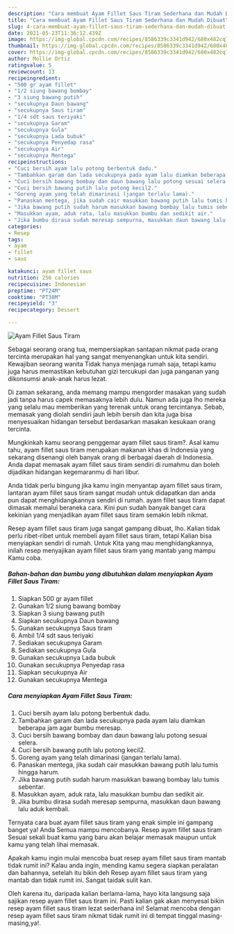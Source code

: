 ```yaml
---
description: "Cara membuat Ayam Fillet Saus Tiram Sederhana dan Mudah Dibuat"
title: "Cara membuat Ayam Fillet Saus Tiram Sederhana dan Mudah Dibuat"
slug: 4-cara-membuat-ayam-fillet-saus-tiram-sederhana-dan-mudah-dibuat
date: 2021-05-23T11:36:12.439Z
image: https://img-global.cpcdn.com/recipes/8586339c3341d942/680x482cq70/ayam-fillet-saus-tiram-foto-resep-utama.jpg
thumbnail: https://img-global.cpcdn.com/recipes/8586339c3341d942/680x482cq70/ayam-fillet-saus-tiram-foto-resep-utama.jpg
cover: https://img-global.cpcdn.com/recipes/8586339c3341d942/680x482cq70/ayam-fillet-saus-tiram-foto-resep-utama.jpg
author: Mollie Ortiz
ratingvalue: 5
reviewcount: 13
recipeingredient:
- "500 gr ayam fillet"
- "1/2 siung bawang bombay"
- "3 siung bawang putih"
- "secukupnya Daun bawang"
- "secukupnya Saus tiram"
- "1/4 sdt saus teriyaki"
- "secukupnya Garam"
- "secukupnya Gula"
- "secukupnya Lada bubuk"
- "secukupnya Penyedap rasa"
- "secukupnya Air"
- "secukupnya Mentega"
recipeinstructions:
- "Cuci bersih ayam lalu potong berbentuk dadu."
- "Tambahkan garam dan lada secukupnya pada ayam lalu diamkan beberapa jam agar bumbu meresap."
- "Cuci bersih bawang bombay dan daun bawang lalu potong sesuai selera."
- "Cuci bersih bawang putih lalu potong kecil2."
- "Goreng ayam yang telah dimarinasi (jangan terlalu lama)."
- "Panaskan mentega, jika sudah cair masukkan bawang putih lalu tumis hingga harum."
- "Jika bawang putih sudah harum masukkan bawang bombay lalu tumis sebentar."
- "Masukkan ayam, aduk rata, lalu masukkan bumbu dan sedikit air."
- "Jika bumbu dirasa sudah meresap sempurna, masukkan daun bawang lalu aduk kembali."
categories:
- Resep
tags:
- ayam
- fillet
- saus

katakunci: ayam fillet saus 
nutrition: 256 calories
recipecuisine: Indonesian
preptime: "PT24M"
cooktime: "PT38M"
recipeyield: "3"
recipecategory: Dessert

---
```



![Ayam Fillet Saus Tiram](https://img-global.cpcdn.com/recipes/8586339c3341d942/680x482cq70/ayam-fillet-saus-tiram-foto-resep-utama.jpg)

Sebagai seorang orang tua, mempersiapkan santapan nikmat pada orang tercinta merupakan hal yang sangat menyenangkan untuk kita sendiri. Kewajiban seorang  wanita Tidak hanya menjaga rumah saja, tetapi kamu juga harus memastikan kebutuhan gizi tercukupi dan juga panganan yang dikonsumsi anak-anak harus lezat.

Di zaman  sekarang, anda memang mampu mengorder masakan yang sudah jadi tanpa harus capek memasaknya lebih dulu. Namun ada juga lho mereka yang selalu mau memberikan yang terenak untuk orang tercintanya. Sebab, memasak yang diolah sendiri jauh lebih bersih dan kita juga bisa menyesuaikan hidangan tersebut berdasarkan masakan kesukaan orang tercinta. 



Mungkinkah kamu seorang penggemar ayam fillet saus tiram?. Asal kamu tahu, ayam fillet saus tiram merupakan makanan khas di Indonesia yang sekarang disenangi oleh banyak orang di berbagai daerah di Indonesia. Anda dapat memasak ayam fillet saus tiram sendiri di rumahmu dan boleh dijadikan hidangan kegemaranmu di hari libur.

Anda tidak perlu bingung jika kamu ingin menyantap ayam fillet saus tiram, lantaran ayam fillet saus tiram sangat mudah untuk didapatkan dan anda pun dapat menghidangkannya sendiri di rumah. ayam fillet saus tiram dapat dimasak memalui beraneka cara. Kini pun sudah banyak banget cara kekinian yang menjadikan ayam fillet saus tiram semakin lebih nikmat.

Resep ayam fillet saus tiram juga sangat gampang dibuat, lho. Kalian tidak perlu ribet-ribet untuk membeli ayam fillet saus tiram, tetapi Kalian bisa menyiapkan sendiri di rumah. Untuk Kita yang mau menghidangkannya, inilah resep menyajikan ayam fillet saus tiram yang mantab yang mampu Kamu coba.

<!--inarticleads1-->

##### Bahan-bahan dan bumbu yang dibutuhkan dalam menyiapkan Ayam Fillet Saus Tiram:

1. Siapkan 500 gr ayam fillet
1. Gunakan 1/2 siung bawang bombay
1. Siapkan 3 siung bawang putih
1. Siapkan secukupnya Daun bawang
1. Gunakan secukupnya Saus tiram
1. Ambil 1/4 sdt saus teriyaki
1. Sediakan secukupnya Garam
1. Sediakan secukupnya Gula
1. Gunakan secukupnya Lada bubuk
1. Gunakan secukupnya Penyedap rasa
1. Siapkan secukupnya Air
1. Gunakan secukupnya Mentega




<!--inarticleads2-->

##### Cara menyiapkan Ayam Fillet Saus Tiram:

1. Cuci bersih ayam lalu potong berbentuk dadu.
1. Tambahkan garam dan lada secukupnya pada ayam lalu diamkan beberapa jam agar bumbu meresap.
1. Cuci bersih bawang bombay dan daun bawang lalu potong sesuai selera.
1. Cuci bersih bawang putih lalu potong kecil2.
1. Goreng ayam yang telah dimarinasi (jangan terlalu lama).
1. Panaskan mentega, jika sudah cair masukkan bawang putih lalu tumis hingga harum.
1. Jika bawang putih sudah harum masukkan bawang bombay lalu tumis sebentar.
1. Masukkan ayam, aduk rata, lalu masukkan bumbu dan sedikit air.
1. Jika bumbu dirasa sudah meresap sempurna, masukkan daun bawang lalu aduk kembali.




Ternyata cara buat ayam fillet saus tiram yang enak simple ini gampang banget ya! Anda Semua mampu mencobanya. Resep ayam fillet saus tiram Sesuai sekali buat kamu yang baru akan belajar memasak maupun untuk kamu yang telah lihai memasak.

Apakah kamu ingin mulai mencoba buat resep ayam fillet saus tiram mantab tidak rumit ini? Kalau anda ingin, mending kamu segera siapkan peralatan dan bahannya, setelah itu bikin deh Resep ayam fillet saus tiram yang mantab dan tidak rumit ini. Sangat taidak sulit kan. 

Oleh karena itu, daripada kalian berlama-lama, hayo kita langsung saja sajikan resep ayam fillet saus tiram ini. Pasti kalian gak akan menyesal bikin resep ayam fillet saus tiram lezat sederhana ini! Selamat mencoba dengan resep ayam fillet saus tiram nikmat tidak rumit ini di tempat tinggal masing-masing,ya!.

